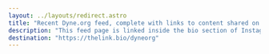 ```yaml
---
layout: ../layouts/redirect.astro
title: "Recent Dyne.org feed, complete with links to content shared on social networks"
description: "This feed page is linked inside the bio section of Instagram and other social networks to allow browsing source of contents. It is operated by Publer."
destination: "https://thelink.bio/dyneorg"
---
```

